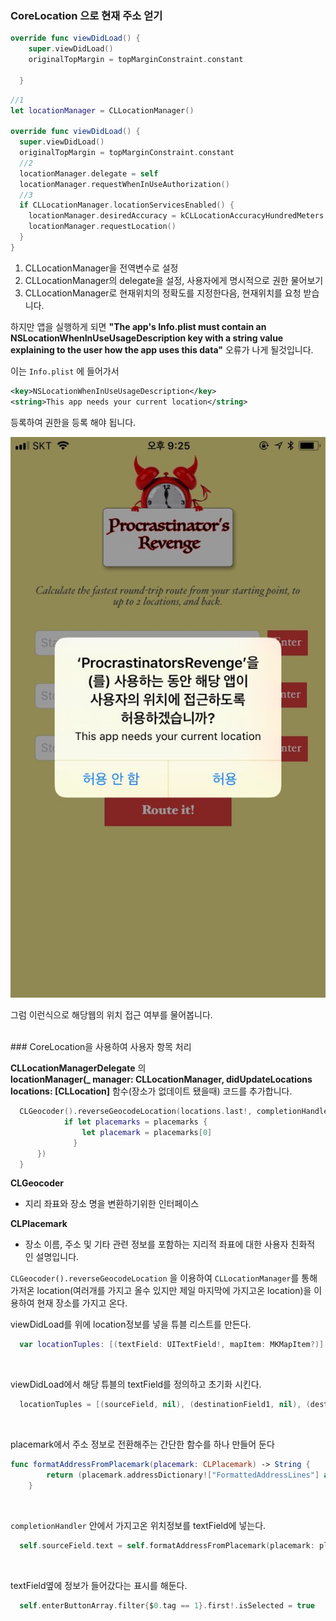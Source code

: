 ### CoreLocation 으로 현재 주소 얻기


```swift
override func viewDidLoad() {
    super.viewDidLoad()
    originalTopMargin = topMarginConstraint.constant

  }
```

```swift
//1
let locationManager = CLLocationManager()

override func viewDidLoad() {
  super.viewDidLoad()
  originalTopMargin = topMarginConstraint.constant
  //2
  locationManager.delegate = self
  locationManager.requestWhenInUseAuthorization()
  //3
  if CLLocationManager.locationServicesEnabled() {
    locationManager.desiredAccuracy = kCLLocationAccuracyHundredMeters
    locationManager.requestLocation()
  }
}
```

1. CLLocationManager을 전역변수로 설정
2. CLLocationManager의 delegate을 설정, 사용자에게 명시적으로 권한 물어보기
3. CLLocationManager로 현재위치의 정확도를 지정한다음, 현재위치를 요청 받습니다.


  하지만 앱을 실행하게 되면 **"The app's Info.plist must contain an NSLocationWhenInUseUsageDescription key with a string value explaining to the user how the app uses this data"** 오류가 나게 될것입니다.

  이는 ```Info.plist``` 에 들어가서

  ```xml
  <key>NSLocationWhenInUseUsageDescription</key>
  <string>This app needs your current location</string>
  ```
  등록하여 권한을 등록 해야 됩니다.

  ![권한설정](/images/권한설정.jpeg)

  그럼 이런식으로 해당웹의 위치 접근 여부를 물어봅니다.

<br>
### CoreLocation을 사용하여 사용자 항목 처리

**CLLocationManagerDelegate** 의 <br>
**locationManager(_ manager: CLLocationManager, didUpdateLocations locations: [CLLocation]** 함수(장소가 없데이트 됐을때) 코드를 추가합니다.


```swift
  CLGeocoder().reverseGeocodeLocation(locations.last!, completionHandler: {(placemarks: [CLPlacemark]?, error: Error?) -> Void in
            if let placemarks = placemarks {
                let placemark = placemarks[0]
              }
      })
  }
```

**CLGeocoder**
- 지리 좌표와 장소 명을 변환하기위한 인터페이스

**CLPlacemark**
- 장소 이름, 주소 및 기타 관련 정보를 포함하는 지리적 좌표에 대한 사용자 친화적 인 설명입니다.

```CLGeocoder().reverseGeocodeLocation``` 을 이용하여 ```CLLocationManager```를 통해 가저온 location(여러개를 가지고 올수 있지만 제일 마지막에 가지고온 location)을 이용하여 현재 장소를 가지고 온다.
<br>

viewDidLoad를 위에 location정보를 넣을 튜블 리스트를 만든다.
```swift
  var locationTuples: [(textField: UITextField!, mapItem: MKMapItem?)]!
```
<br>

viewDidLoad에서 해당 튜블의 textField를 정의하고 초기화 시킨다.
```swift
  locationTuples = [(sourceField, nil), (destinationField1, nil), (destinationField2, nil)]
```
<br>

placemark에서 주소 정보로 전환해주는 간단한 함수를 하나 만들어 둔다
```swift
func formatAddressFromPlacemark(placemark: CLPlacemark) -> String {
        return (placemark.addressDictionary!["FormattedAddressLines"] as! [String]).joined(separator: ", ")
    }
```
<br>

```completionHandler``` 안에서 가지고온 위치정보를 textField에 넣는다.
```swift
  self.sourceField.text = self.formatAddressFromPlacemark(placemark: placemark)
```
<br>

textField옆에 정보가 들어갔다는 표시를 해둔다.
```swift
  self.enterButtonArray.filter{$0.tag == 1}.first!.isSelected = true
```
